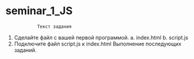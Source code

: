 # seminar_1_JS
                Текст задания
1. Сделайте файл с вашей первой программой.
    a. index.html
    b. script.js
2. Подключите файл script.js к index.html
Выполнение последующих заданий.
